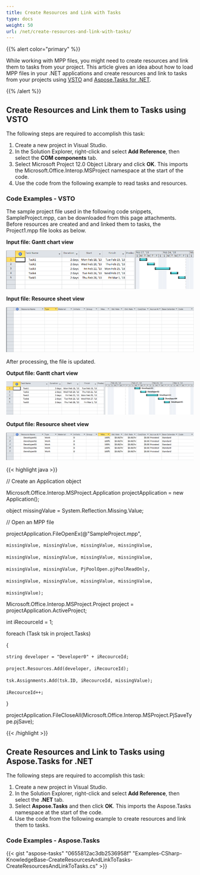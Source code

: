 ```yaml
---
title: Create Resources and Link with Tasks
type: docs
weight: 50
url: /net/create-resources-and-link-with-tasks/
---
```


{{% alert color="primary" %}} 

While working with MPP files, you might need to create resources and link them to tasks from your project. This article gives an idea about how to load MPP files in your .NET applications and create resources and link to tasks from your projects using [VSTO](/tasks/net/create-resources-and-link-with-tasks-html/) and [Aspose.Tasks for .NET](/tasks/net/create-resources-and-link-with-tasks-html/).

{{% /alert %}} 
## **Create Resources and Link them to Tasks using VSTO**
The following steps are required to accomplish this task:

1. Create a new project in Visual Studio.
1. In the Solution Explorer, right-click and select **Add Reference**, then select the **COM components** tab.
1. Select Microsoft Project 12.0 Object Library and click **OK**. 
   This imports the Microsoft.Office.Interop.MSProject namespace at the start of the code.
1. Use the code from the following example to read tasks and resources.
### **Code Examples - VSTO**
The sample project file used in the following code snippets, SampleProject.mpp, can be downloaded from this page attachments. Before resources are created and and linked them to tasks, the Project1.mpp file looks as below.

**Input file: Gantt chart view** 

![todo:image_alt_text](create-resources-and-link-with-tasks_1.png)

**Input file: Resource sheet view** 

![todo:image_alt_text](create-resources-and-link-with-tasks_2.png)

After processing, the file is updated.

**Output file: Gantt chart view** 

![todo:image_alt_text](create-resources-and-link-with-tasks_3.png)

**Output file: Resource sheet view** 

![todo:image_alt_text](create-resources-and-link-with-tasks_4.png)



{{< highlight java >}}



// Create an Application object

Microsoft.Office.Interop.MSProject.Application projectApplication = new Application();

object missingValue = System.Reflection.Missing.Value;

// Open an MPP file

projectApplication.FileOpenEx(@"SampleProject.mpp",

    missingValue, missingValue, missingValue, missingValue,

    missingValue, missingValue, missingValue, missingValue,

    missingValue, missingValue, PjPoolOpen.pjPoolReadOnly,

    missingValue, missingValue, missingValue, missingValue,

    missingValue);

Microsoft.Office.Interop.MSProject.Project project = projectApplication.ActiveProject;

int iRecourceId = 1;

foreach (Task tsk in project.Tasks)

{

    string developer = "Developer0" + iRecourceId;

    project.Resources.Add(developer, iRecourceId);

    tsk.Assignments.Add(tsk.ID, iRecourceId, missingValue);

    iRecourceId++;

}

projectApplication.FileCloseAll(Microsoft.Office.Interop.MSProject.PjSaveType.pjSave);

{{< /highlight >}}
## **Create Resources and Link to Tasks using Aspose.Tasks for .NET**
The following steps are required to accomplish this task:

1. Create a new project in Visual Studio.
1. In the Solution Explorer, right-click and select **Add Reference**, then select the **.NET** tab.
1. Select **Aspose.Tasks** and then click **OK**. 
   This imports the Aspose.Tasks namespace at the start of the code.
1. Use the code from the following example to create resources and link them to tasks.
### **Code Examples - Aspose.Tasks**


{{< gist "aspose-tasks" "0655812ac3db2536958f" "Examples-CSharp-KnowledgeBase-CreateResourcesAndLinkToTasks-CreateResourcesAndLinkToTasks.cs" >}}
